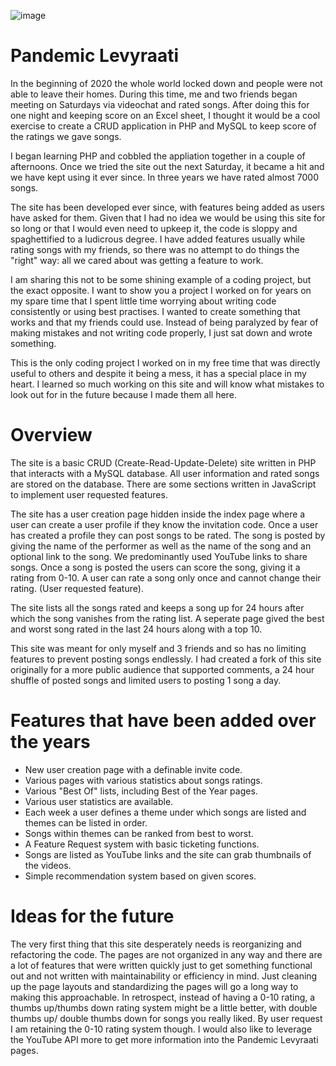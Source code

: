 ![image](https://github.com/them4ra/pandemic-levyraati/assets/24626919/e6fab20a-9966-443d-b60c-12a052edfad7)

# Pandemic Levyraati
In the beginning of 2020 the whole world locked down and people were not able to leave their homes. During this time, me and two friends began meeting on Saturdays via videochat and rated songs. After doing this for one night and keeping score on an Excel sheet, I thought it would be a cool exercise to create a CRUD application in PHP and MySQL to keep score of the ratings we gave songs. 

I began learning PHP and cobbled the appliation together in a couple of afternoons. Once we tried the site out the next Saturday, it became a hit and we have kept using it ever since. In three years we have rated almost 7000 songs.

The site has been developed ever since, with features being added as users have asked for them. Given that I had no idea we would be using this site for so long or that I would even need to upkeep it, the code is sloppy and spaghettified to a ludicrous degree. I have added features usually while rating songs with my friends, so there was no attempt to do things the "right" way: all we cared about was getting a feature to work. 

I am sharing this not to be some shining example of a coding project, but the exact opposite. I want to show you a project I worked on for years on my spare time that I spent little time worrying about writing code consistently or using best practises. I wanted to create something that works and that my friends could use. Instead of being paralyzed by fear of making mistakes and not writing code properly, I just sat down and wrote something.  

This is the only coding project I worked on in my free time that was directly useful to others and despite it being a mess, it has a special place in my heart. I learned so much working on this site and will know what mistakes to look out for in the future because I made them all here. 

# Overview
The site is a basic CRUD (Create-Read-Update-Delete) site written in PHP that interacts with a MySQL database. All user information and rated songs are stored on the database. There are some sections written in JavaScript to implement user requested features.

The site has a user creation page hidden inside the index page where a user can create a user profile if they know the invitation code. Once a user has created a profile they can post songs to be rated. The song is posted by giving the name of the performer as well as the name of the song and an optional link to the song. We predominantly used YouTube links to share songs. Once a song is posted the users can score the song, giving it a rating from 0-10. A user can rate a song only once and cannot change their rating. (User requested feature).

The site lists all the songs rated and keeps a song up for 24 hours after which the song vanishes from the rating list. A seperate page gived the best and worst song rated in the last 24 hours along with a top 10. 

This site was meant for only myself and 3 friends and so has no limiting features to prevent posting songs endlessly. I had created a fork of this site originally for a more public audience that supported comments, a 24 hour shuffle of posted songs and limited users to posting 1 song a day. 

# Features that have been added over the years
- New user creation page with a definable invite code.
- Various pages with various statistics about songs ratings.
- Various "Best Of" lists, including Best of the Year pages.
- Various user statistics are available.
- Each week a user defines a theme under which songs are listed and themes can be listed in order.
- Songs within themes can be ranked from best to worst.
- A Feature Request system with basic ticketing functions.
- Songs are listed as YouTube links and the site can grab thumbnails of the videos.
- Simple recommendation system based on given scores.

# Ideas for the future
The very first thing that this site desperately needs is reorganizing and refactoring the code. The pages are not organized in any way and there are a lot of features that were written quickly just to get something functional out and not written with maintainability or efficiency in mind. Just cleaning up the page layouts and standardizing the pages will go a long way to making this approachable.
In retrospect, instead of having a 0-10 rating, a thumbs up/thumbs down rating system might be a little better, with double thumbs up/ double thumbs down for songs you really liked. By user request I am retaining the 0-10 rating system though.
I would also like to leverage the YouTube API more to get more information into the Pandemic Levyraati pages.
